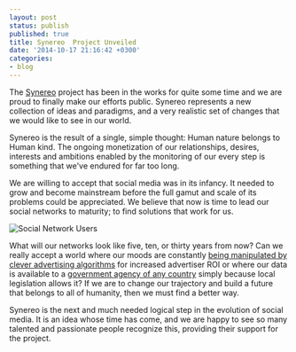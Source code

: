 ```yaml
---
layout: post
status: publish
published: true
title: Synereo  Project Unveiled
date: '2014-10-17 21:16:42 +0300'
categories:
- blog
---
```


The [Synereo](http://www.synereo.com) project has been in the works for quite some time and we are proud to finally make our efforts public. Synereo represents a new collection of ideas and paradigms, and a very realistic set of changes that we would like to see in our world.

Synereo is the result of a single, simple thought: Human nature belongs to Human kind. The ongoing monetization of our relationships, desires, interests and ambitions enabled by the monitoring of our every step is something that we've endured for far too long.

We are willing to accept that social media was in its infancy. It needed to grow and become mainstream before the full gamut and scale of its problems could be appreciated. We believe that now is time to lead our social networks to maturity; to find solutions that work for us.

![Social Network Users](/img/blog/social-users.png)

What will our networks look like five, ten, or thirty years from now? Can we really accept a world where our moods are constantly [being manipulated by clever advertising algorithms](http://www.theguardian.com/technology/2014/jun/29/facebook-users-emotions-news-feeds) for increased advertiser ROI or where our data is available to a [government agency of any country](http://thenextweb.com/insider/2014/02/03/facebook-linkedin-google-microsoft-reveal-data-showing-range-accounts-requested-nsa/) simply because local legislation allows it? If we are to change our trajectory and build a future that belongs to all of humanity, then we must find a better way.

Synereo is the next and much needed logical step in the evolution of social media. It is an idea whose time has come, and we are happy to see so many talented and passionate people recognize this, providing their support for the project.
